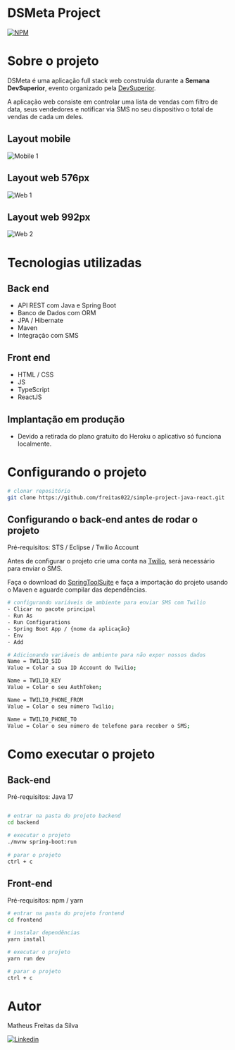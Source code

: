 # DSMeta Project

[![NPM](https://img.shields.io/npm/l/react)](https://github.com/devsuperior/sds1-wmazoni/blob/master/LICENSE)

# Sobre o projeto

DSMeta é uma aplicação full stack web construída durante a **Semana DevSuperior**, evento organizado pela [DevSuperior](https://devsuperior.com.br/cursos "Site da DevSuperior").

A aplicação web consiste em controlar uma lista de vendas com filtro de data, seus vendedores e notificar via SMS no seu dispositivo o total de vendas de cada um deles.

## Layout mobile

![Mobile 1](https://github.com/freitas022/dsmeta-layouts/blob/main/mobile.png?raw=true)

## Layout web 576px

![Web 1](https://github.com/freitas022/dsmeta-layouts/blob/main/web576.png?raw=true)

## Layout web 992px

![Web 2](https://github.com/freitas022/dsmeta-layouts/blob/main/web992.png?raw=true)

# Tecnologias utilizadas

## Back end

- API REST com Java e Spring Boot
- Banco de Dados com ORM
- JPA / Hibernate
- Maven
- Integração com SMS

## Front end

- HTML / CSS
- JS
- TypeScript
- ReactJS

## Implantação em produção

- Devido a retirada do plano gratuito do Heroku o aplicativo só funciona localmente.

# Configurando o projeto

```bash
# clonar repositório
git clone https://github.com/freitas022/simple-project-java-react.git
```

## Configurando o back-end antes de rodar o projeto

Pré-requisitos: STS / Eclipse / Twilio Account

Antes de configurar o projeto crie uma conta na [Twilio](https://www.twilio.com/try-twilio "Site da Twilio"), será necessário para enviar o SMS.

Faça o download do [SpringToolSuite](https://spring.io/tools "Spring site") e faça a importação do projeto usando o Maven e aguarde compilar das dependências.

```bash
# configurando variáveis de ambiente para enviar SMS com Twilio
- Clicar no pacote principal 
- Run As 
- Run Configurations
- Spring Boot App / {nome da aplicação} 
- Env 
- Add

# Adicionando variáveis de ambiente para não expor nossos dados 
Name = TWILIO_SID
Value = Colar a sua ID Account do Twilio;

Name = TWILIO_KEY
Value = Colar o seu AuthToken;

Name = TWILIO_PHONE_FROM
Value = Colar o seu número Twilio;

Name = TWILIO_PHONE_TO
Value = Colar o seu número de telefone para receber o SMS;

```

# Como executar o projeto

## Back-end
Pré-requisitos: Java 17

```bash

# entrar na pasta do projeto backend
cd backend

# executar o projeto
./mvnw spring-boot:run
 
# parar o projeto
ctrl + c
```

## Front-end
Pré-requisitos: npm / yarn

```bash
# entrar na pasta do projeto frontend
cd frontend

# instalar dependências
yarn install 

# executar o projeto
yarn run dev

# parar o projeto
ctrl + c
```

# Autor

Matheus Freitas da Silva

[![Linkedin](https://img.shields.io/badge/LinkedIn-0077B5?style=for-the-badge&logo=linkedin&logoColor=white)](https://www.linkedin.com/in/matheus-freitas-0b27a8217/)